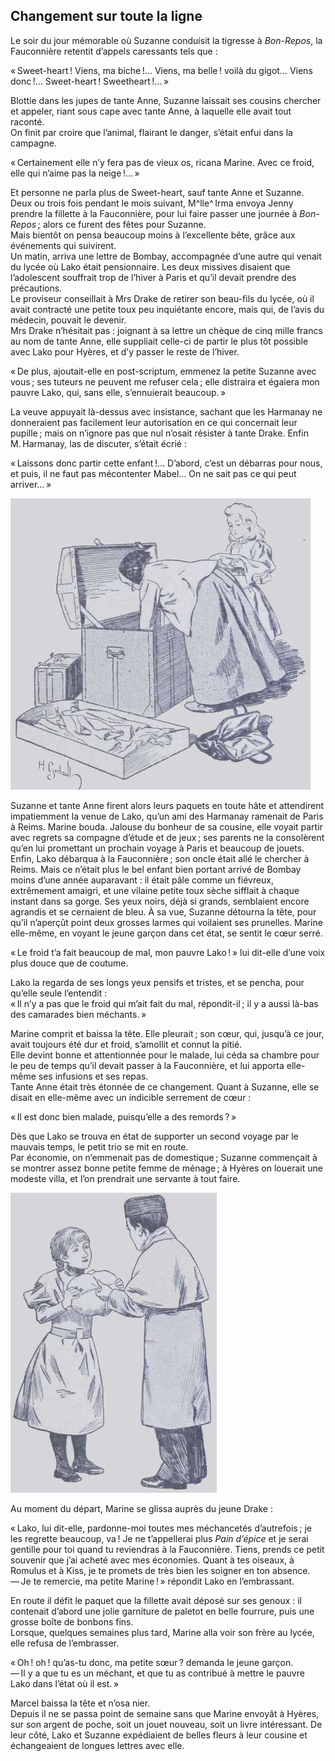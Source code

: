 ## Changement sur toute la ligne

Le soir du jour mémorable où Suzanne conduisit la tigresse à _Bon-Repos_, la 
Fauconnière retentit d’appels caressants tels que :

« Sweet-heart ! Viens, ma biche !… Viens, ma belle ! voilà du 
gigot… Viens donc !… Sweet-heart ! Sweetheart !… »

Blottie dans les jupes de tante Anne, Suzanne laissait ses cousins chercher et 
appeler, riant sous cape avec tante Anne, à laquelle elle avait tout raconté.  
On finit par croire que l’animal, flairant le danger, s’était enfui dans la 
campagne.

« Certainement elle n’y fera pas de vieux os, ricana Marine. Avec ce froid, 
elle qui n’aime pas la neige !… »

Et personne ne parla plus de Sweet-heart, sauf tante Anne et Suzanne.  
Deux ou trois fois pendant le mois suivant, M^lle^ Irma envoya Jenny prendre la 
fillette à la Fauconnière, pour lui faire passer une journée à 
_Bon-Repos_ ; alors ce furent des fêtes pour Suzanne.  
Mais bientôt on pensa beaucoup moins à l’excellente bête, grâce aux 
événements qui suivirent.  
Un matin, arriva une lettre de Bombay, accompagnée d’une autre qui venait du 
lycée où Lako était pensionnaire. Les deux missives disaient que 
l’adolescent souffrait trop de l’hiver à Paris et qu’il devait prendre des 
précautions.  
Le proviseur conseillait à Mrs Drake de retirer son beau-fils du lycée, où 
il avait contracté une petite toux peu inquiétante encore, mais qui, de 
l’avis du médecin, pouvait le devenir.  
Mrs Drake n’hésitait pas : joignant à sa lettre un chèque de cinq mille 
francs au nom de tante Anne, elle suppliait celle-ci de partir le plus tôt 
possible avec Lako pour Hyères, et d’y passer le reste de l’hiver.

« De plus, ajoutait-elle en post-scriptum, emmenez la petite Suzanne avec 
vous ; ses tuteurs ne peuvent me refuser cela ; elle distraira et égaiera 
mon pauvre Lako, qui, sans elle, s’ennuierait beaucoup. »

La veuve appuyait là-dessus avec insistance, sachant que les Harmanay ne 
donneraient pas facilement leur autorisation en ce qui concernait leur 
pupille ; mais on n’ignore pas que nul n’osait résister à tante Drake. 
Enfin M. Harmanay, las de discuter, s’était écrié :

« Laissons donc partir cette enfant !… D’abord, c’est un débarras pour 
nous, et puis, il ne faut pas mécontenter Mabel… On ne sait pas ce qui peut 
arriver… »

![Suzanne et sa tante firent leurs paquets](../images/page107.jpg)

Suzanne et tante Anne firent alors leurs paquets en toute hâte et attendirent 
impatiemment la venue de Lako, qu’un ami des Harmanay ramenait de Paris à 
Reims. Marine bouda. Jalouse du bonheur de sa cousine, elle voyait partir avec 
regrets sa compagne d’étude et de jeux ; ses parents ne la consolèrent 
qu’en lui promettant un prochain voyage à Paris et beaucoup de jouets. Enfin, 
Lako débarqua à la Fauconnière ; son oncle était allé le chercher à 
Reims. Mais ce n’était plus le bel enfant bien portant arrivé de Bombay moins 
d’une année auparavant : il était pâle comme un fiévreux, extrêmement 
amaigri, et une vilaine petite toux sèche sifflait à chaque instant dans sa 
gorge. Ses yeux noirs, déjà si grands, semblaient encore agrandis et se 
cernaient de bleu.
À sa vue, Suzanne détourna la tête, pour qu’il n’aperçût point deux 
grosses larmes qui voilaient ses prunelles.
Marine elle-même, en voyant le jeune garçon dans cet état, se sentit le 
cœur serré.

« Le froid t’a fait beaucoup de mal, mon pauvre Lako ! » lui dit-elle 
d’une voix plus douce que de coutume.

Lako la regarda de ses longs yeux pensifs et tristes, et se pencha, pour 
qu’elle seule l’entendit :  
« Il n’y a pas que le froid qui m’ait fait du mal, répondit-il ; il y a 
aussi là-bas des camarades bien méchants. »

Marine comprit et baissa la tête. Elle pleurait ; son cœur, qui, jusqu’à 
ce jour, avait toujours été dur et froid, s’amollit et connut la pitié.  
Elle devint bonne et attentionnée pour le malade, lui céda sa chambre pour le 
peu de temps qu’il devait passer à la Fauconnière, et lui apporta elle-même 
ses infusions et ses repas.  
Tante Anne était très étonnée de ce changement. Quant à Suzanne, elle se 
disait en elle-même avec un indicible serrement de cœur :

« Il est donc bien malade, puisqu’elle a des remords ? »

Dès que Lako se trouva en état de supporter un second voyage par le mauvais 
temps, le petit trio se mit en route.  
Par économie, on n’emmenait pas de domestique ; Suzanne commençait à se 
montrer assez bonne petite femme de ménage ; à Hyères on louerait une 
modeste villa, et l’on prendrait une servante à tout faire.  

![« Prends ce petit souvenir. »](../images/page109.jpg)

Au moment du départ, Marine se glissa auprès du jeune Drake :

« Lako, lui dit-elle, pardonne-moi toutes mes méchancetés d’autrefois ; 
je les regrette beaucoup, va ! Je ne t’appellerai plus _Pain d’épice_ et je 
serai gentille pour toi quand tu reviendras à la Fauconnière. Tiens, prends 
ce petit souvenir que j’ai acheté avec mes économies. Quant à tes oiseaux, 
à Romulus et à Kiss, je te promets de très bien les soigner en ton absence.  
— Je te remercie, ma petite Marine ! » répondit Lako en l’embrassant.

En route il défit le paquet que la fillette avait déposé sur ses genoux : 
il contenait d’abord une jolie garniture de paletot en belle fourrure, puis une 
grosse boîte de bonbons fins.  
Lorsque, quelques semaines plus tard, Marine alla voir son frère au lycée, 
elle refusa de l’embrasser.

« Oh ! oh ! qu’as-tu donc, ma petite sœur ? demanda le jeune garçon.  
— Il y a que tu es un méchant, et que tu as contribué à mettre le pauvre 
Lako dans l’état où il est. »

Marcel baissa la tête et n’osa nier.  
Depuis il ne se passa point de semaine sans que Marine envoyât à Hyères, sur 
son argent de poche, soit un jouet nouveau, soit un livre intéressant. De leur 
côté, Lako et Suzanne expédiaient de belles fleurs à leur cousine et 
échangeaient de longues lettres avec elle.
